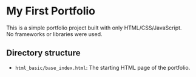 # My First Portfolio

This is a simple portfolio project built with only HTML/CSS/JavaScript.  
No frameworks or libraries were used.

## Directory structure

- `html_basic/base_index.html`: The starting HTML page of the portfolio.
